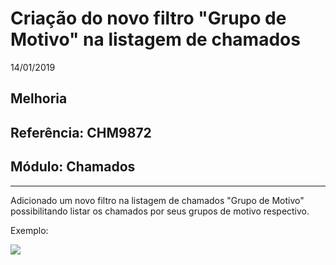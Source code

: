 # Criação do novo filtro "Grupo de Motivo" na listagem de chamados
14/01/2019
## Melhoria
## Referência: CHM9872
## Módulo: Chamados
***

Adicionado um novo filtro na listagem de chamados "Grupo de Motivo" possibilitando listar os chamados por seus grupos de motivo respectivo.

Exemplo:

![]([PATH_IMG]/CHM9872_filtro_grupo_motivo.png)